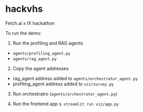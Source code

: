 # hackvhs
Fetch.ai x IX hackathon

To run the demo:

1. Run the profiling and RAG agents
- `agents/profiling_agent.py`
- `agents/rag_agent.py`

2. Copy the agent addresses
- rag_agent address added to `agents/orchestrator_agent.py`
- profiling_agent address added to `viz/survey.py`

3. Run orchestratro (`agents/orchestrator_agent.py`)

4. Run the frontend app
`$ streamlit run viz/app.py`